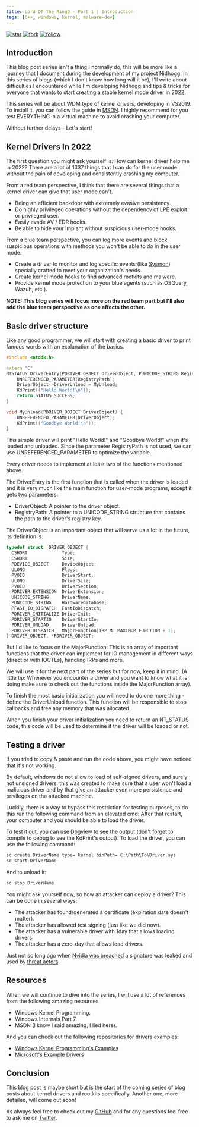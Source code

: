 ```yaml
---
title: Lord Of The Ring0 - Part 1 | Introduction
tags: [C++, windows, kernel, malware-dev]
---
```


[![star](https://img.shields.io/badge/star-100000?style=for-the-badge&logo=Github&logoColor=white)](https://github.com/Idov31/Nidhogg) [![fork](https://img.shields.io/badge/fork-100000?style=for-the-badge&logo=Github&logoColor=white)](https://github.com/Idov31/Nidhogg/fork) [![follow](https://img.shields.io/badge/follow-100000?style=for-the-badge&logo=Github&logoColor=white)](https://github.com/Idov31)

## Introduction

This blog post series isn't a thing I normally do, this will be more like a journey that I document during the development of my project [Nidhogg](https://github.com/idov31/Nidhogg). In this series of blogs (which I don't know how long will it be), I'll write about difficulties I encountered while I'm developing Nidhogg and tips & tricks for everyone that wants to start creating a stable kernel mode driver in 2022.

This series will be about WDM type of kernel drivers, developing in VS2019. To install it, you can follow the guide in [MSDN](https://docs.microsoft.com/en-us/windows-hardware/drivers/download-the-wdk). I highly recommend for you test EVERYTHING in a virtual machine to avoid crashing your computer.

Without further delays - Let's start!

## Kernel Drivers In 2022

The first question you might ask yourself is: How can kernel driver help me in 2022? There are a lot of 1337 things that I can do for the user mode without the pain of developing and consistently crashing my computer.

From a red team perspective, I think that there are several things that a kernel driver can give that user mode can't.

* Being an efficient backdoor with extremely evasive persistency.
* Do highly privileged operations without the dependency of LPE exploit or privileged user.
* Easily evade AV / EDR hooks.
* Be able to hide your implant without suspicious user-mode hooks.

From a blue team perspective, you can log more events and block suspicious operations with methods you won't be able to do in the user mode.

* Create a driver to monitor and log specific events (like [Sysmon](https://docs.microsoft.com/en-us/sysinternals/downloads/sysmon)) specially crafted to meet your organization's needs.
* Create kernel mode hooks to find advanced rootkits and malware.
* Provide kernel mode protection to your blue agents (such as OSQuery, Wazuh, etc.).

**NOTE: This blog series will focus more on the red team part but I'll also add the blue team perspective as one affects the other.**

## Basic driver structure

Like any good programmer, we will start with creating a basic driver to print famous words with an explanation of the basics.

```cpp
#include <ntddk.h>

extern "C"
NTSTATUS DriverEntry(PDRIVER_OBJECT DriverObject, PUNICODE_STRING RegistryPath) {
    UNREFERENCED_PARAMETER(RegistryPath);
    DriverObject->DriverUnload = MyUnload;
    KdPrint(("Hello World!\n"));
    return STATUS_SUCCESS;
}

void MyUnload(PDRIVER_OBJECT DriverObject) {
    UNREFERENCED_PARAMETER(DriverObject);
    KdPrint(("Goodbye World!\n"));
}
```

This simple driver will print "Hello World!" and "Goodbye World!" when it's loaded and unloaded. Since the parameter RegistryPath is not used, we can use UNREFERENCED_PARAMETER to optimize the variable.

Every driver needs to implement at least two of the functions mentioned above.

The DriverEntry is the first function that is called when the driver is loaded and it is very much like the main function for user-mode programs, except it gets two parameters:

* DriverObject: A pointer to the driver object.
* RegistryPath: A pointer to a UNICODE_STRING structure that contains the path to the driver's registry key.

The DriverObject is an important object that will serve us a lot in the future, its definition is:

```cpp
typedef struct _DRIVER_OBJECT {
  CSHORT             Type;
  CSHORT             Size;
  PDEVICE_OBJECT     DeviceObject;
  ULONG              Flags;
  PVOID              DriverStart;
  ULONG              DriverSize;
  PVOID              DriverSection;
  PDRIVER_EXTENSION  DriverExtension;
  UNICODE_STRING     DriverName;
  PUNICODE_STRING    HardwareDatabase;
  PFAST_IO_DISPATCH  FastIoDispatch;
  PDRIVER_INITIALIZE DriverInit;
  PDRIVER_STARTIO    DriverStartIo;
  PDRIVER_UNLOAD     DriverUnload;
  PDRIVER_DISPATCH   MajorFunction[IRP_MJ_MAXIMUM_FUNCTION + 1];
} DRIVER_OBJECT, *PDRIVER_OBJECT;
```

But I'd like to focus on the MajorFunction: This is an array of important functions that the driver can implement for IO management in different ways (direct or with IOCTLs), handling IRPs and more.

We will use it for the next part of the series but for now, keep it in mind. (A little tip: Whenever you encounter a driver and you want to know what it is doing make sure to check out the functions inside the MajorFunction array).

To finish the most basic initialization you will need to do one more thing - define the DriverUnload function. This function will be responsible to stop callbacks and free any memory that was allocated.

When you finish your driver initialization you need to return an NT_STATUS code, this code will be used to determine if the driver will be loaded or not.

## Testing a driver

If you tried to copy & paste and run the code above, you might have noticed that it's not working.

By default, windows do not allow to load of self-signed drivers, and surely not unsigned drivers, this was created to make sure that a user won't load a malicious driver and by that give an attacker
even more persistence and privileges on the attacked machine.

Luckily, there is a way to bypass this restriction for testing purposes, to do this run the following command from an elevated cmd: After that restart, your computer and you should be able to load the driver.

To test it out, you can use [Dbgview](https://docs.microsoft.com/en-us/sysinternals/downloads/debugview) to see the output (don't forget to compile to debug to see the KdPrint's output).
To load the driver, you can use the following command:

```bat
sc create DriverName type= kernel binPath= C:\Path\To\Driver.sys
sc start DriverName 
```

And to unload it:

```bat
sc stop DriverName
```

You might ask yourself now, so how an attacker can deploy a driver? This can be done in several ways:

* The attacker has found/generated a certificate (expiration date doesn't matter).
* The attacker has allowed test signing (just like we did now).
* The attacker has a vulnerable driver with 1day that allows loading drivers.
* The attacker has a zero-day that allows load drivers.

Just not so long ago when [Nvidia was breached](https://www.bleepingcomputer.com/news/security/nvidia-data-breach-exposed-credentials-of-over-71-000-employees/) a signature was leaked and used by [threat actors](https://securityonline.info/nvidias-leaked-code-signing-certificate-is-used-by-hackers-to-sign-malware/).

## Resources

When we will continue to dive into the series, I will use a lot of references from the following amazing resources:

* Windows Kernel Programming.
* Windows Internals Part 7.
* MSDN (I know I said amazing, I lied here).

And you can check out the following repositories for drivers examples:

* [Windows Kernel Programming's Examples](https://github.com/zodiacon/windowskernelprogrammingbook)
* [Microsoft's Example Drivers](https://github.com/microsoft/Windows-driver-samples)

## Conclusion

This blog post is maybe short but is the start of the coming series of blog posts about kernel drivers and rootkits specifically. Another one, more detailed, will come out soon!

As always feel free to check out my [GitHub](https://github.com/idov31) and for any questions feel free to ask me on [Twitter](https://twitter.com/idov31).
